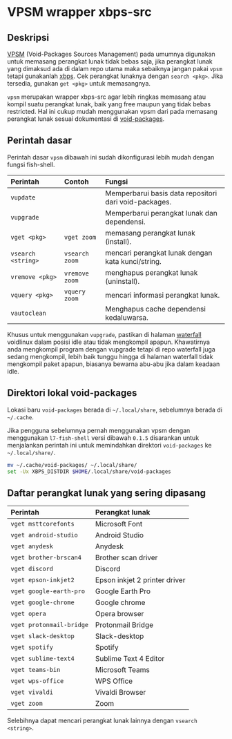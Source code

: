 # VPSM wrapper xbps-src

## Deskripsi

[VPSM](https://github.com/sineto/vpsm/) (Void-Packages Sources Management) pada umumnya digunakan untuk memasang perangkat lunak tidak bebas saja, jika perangkat lunak yang dimaksud ada di dalam repo utama maka sebaiknya jangan pakai `vpsm` tetapi gunakanlah [xbps](xbps.md). Cek perangkat lunaknya dengan `search <pkg>`. Jika tersedia, gunakan `get <pkg>` untuk memasangnya.

`vpsm` merupakan wrapper xbps-src agar lebih ringkas memasang atau kompil suatu perangkat lunak, baik yang free maupun yang tidak bebas restricted. Hal ini cukup mudah menggunakan vpsm dari pada memasang perangkat lunak sesuai dokumentasi di [void-packages](https://github.com/void-linux/void-packages/blob/master/README.md).

## Perintah dasar

Perintah dasar `vpsm` dibawah ini sudah dikonfigurasi lebih mudah dengan fungsi fish-shell.

| Perintah           | Contoh         | Fungsi                                                |
| :----------------- | :------------- | :---------------------------------------------------- |
| `vupdate`          |                | Memperbarui basis data repositori dari void-packages. |
| `vupgrade`         |                | Memperbarui perangkat lunak dan dependensi.           |
| `vget <pkg>`       | `vget zoom`    | memasang perangkat lunak (install).                   |
| `vsearch <string>` | `vsearch zoom` | mencari perangkat lunak dengan kata kunci/string.     |
| `vremove <pkg>`    | `vremove zoom` | menghapus perangkat lunak (uninstall).                |
| `vquery <pkg>`     | `vquery zoom`  | mencari informasi perangkat lunak.                    |
| `vautoclean`       |                | Menghapus cache dependensi kedaluwarsa.               |

Khusus untuk menggunakan `vupgrade`, pastikan di halaman [waterfall](https://build.voidlinux.org/waterfall) voidlinux dalam posisi idle atau tidak mengkompil apapun. Khawatirnya anda mengkompil program dengan vupgrade tetapi di repo waterfall juga sedang mengkompil, lebih baik tunggu hingga di halaman waterfall tidak mengkompil paket apapun, biasanya bewarna abu-abu jika dalam keadaan idle.

## Direktori lokal void-packages

Lokasi baru `void-packages` berada di `~/.local/share`, sebelumnya berada di `~/.cache`.

Jika pengguna sebelumnya pernah menggunakan vpsm dengan menggunakan `l7-fish-shell` versi dibawah `0.1.5` disarankan untuk menjalankan perintah ini untuk memindahkan direktori `void-packages` ke `~/.local/share/`.

```sh
mv ~/.cache/void-packages/ ~/.local/share/
set -Ux XBPS_DISTDIR $HOME/.local/share/void-packages
```

## Daftar perangkat lunak yang sering dipasang

| Perintah                 | Perangkat lunak               |
| :----------------------- | :---------------------------- |
| `vget msttcorefonts`     | Microsoft Font                |
| `vget android-studio`    | Android Studio                |
| `vget anydesk`           | Anydesk                       |
| `vget brother-brscan4`   | Brother scan driver           |
| `vget discord`           | Discord                       |
| `vget epson-inkjet2`     | Epson inkjet 2 printer driver |
| `vget google-earth-pro`  | Google Earth Pro              |
| `vget google-chrome`     | Google chrome                 |
| `vget opera`             | Opera browser                 |
| `vget protonmail-bridge` | Protonmail Bridge             |
| `vget slack-desktop`     | Slack-desktop                 |
| `vget spotify`           | Spotify                       |
| `vget sublime-text4`     | Sublime Text 4 Editor         |
| `vget teams-bin`         | Microsoft Teams               |
| `vget wps-office`        | WPS Office                    |
| `vget vivaldi`           | Vivaldi Browser               |
| `vget zoom`              | Zoom                          |

Selebihnya dapat mencari perangkat lunak lainnya dengan `vsearch <string>`.
